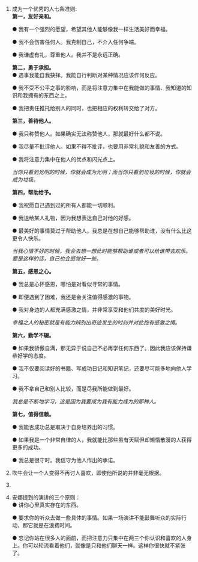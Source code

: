 1. 成为一个优秀的人七条准则:  
	**第一，友好亲和。**     
	
	● 我有一个强烈的愿望，希望其他人能够像我一样生活美好而幸福。  
	
	● 我不会伤害任何人。我克制自己，不介入任何争端。  
	
	● 我谦虚有礼，尊重他人。我并不是永远正确。  
	
	**第二，勇于承担。**     
	● 遇事我能自我抉择。我能自行判断对某种情况应该作何反应。  
	
	● 我不受不公平之事的影响，而是将注意力集中在我能做的事情、我知道的知识和我拥有的东西之上。  
	
	● 我把责任推托给别人的同时，也把相应的权利转交给了对方。  
	 
	**第三，善待他人。**  
	
	● 我只称赞他人。如果确实无法称赞他人，那就最好什么都不说。  
	
	● 我尽量不批评他人。如果不得不批评，也要用非常礼貌和友善的方式。  
	
	● 我将注意力集中在他人的优点和闪光点上。  
	
	*当你只看到光明的时候，你就会成为光明；而当你只看到垃圾的时候，你就会成为垃圾。*   
	
	**第四，帮助给予。**  
	
	● 我祝愿自己遇到过的所有人都能一切顺利。  
	
	● 我送给某人礼物，因为我想表达自己对他的好感。  
	
	● 最美好的事情莫过于帮助他人。我总是在想自己能够帮助谁，没有什么比这更令人快乐。  	 
	
	*当我心情不好的时候，我会去想一想此时能够帮助谁或者可以给谁带去欢乐。要是这样的话，自己也会感觉好一些。*  
	
	**第五，感恩之心。**  
	
	● 我总是心怀感恩，哪怕是对看似寻常的事情。  
	
	● 即便遇到了困难，我还是会关注值得感激的事物。  
	
	● 我对身边的人都充满感激之情，并非常享受和他们共度的美好时光。  
	
	*幸福之人的秘密就是有能力辨别出奇迹发生的时刻并对此抱有感激之情。*   
	
	**第六，勤学不辍。**  
	
	● 如果我骄傲自满，那无异于说自己不必再学任何东西了。因此我应该保持谦恭好学的态度。  
	
	● 我不仅要阅读好的书籍、写成功日记和知识笔记，还要尽可能多地向他人学习。  
	
	● 我不拿自己和别人比较，而是尽我所能做到最好。  
	
	*我总是不断地学习，这是因为我要成为我有能力成为的那种人。*  
	
	**第七，值得信赖。**    
	
	● 我能否成功总是取决于自身培养出的习惯。  
	
	● 如果我是一个非常自律的人，我就能比那些虽有天赋但却懒惰散漫的人获得更多的成功。  
	
	● 我总是很守时。我信守为他人作出的承诺。
	  
2. 吹牛会让一个人变得不再讨人喜欢，即使他所说的并非毫无根据。
3. 
3. 安娜提到的演讲的三个原则：  
	● 讲你心里真实存在的东西。  
	
	● 要求你的听众去做一些具体的事情。如果一场演讲不能鼓舞听众的实际行动，那它就是在浪费时间。  
	
	● 忘记你站在很多人的面前，而把注意力只集中在两三个你认识和喜欢的人身上。你可以轮流看着他们，就像是只和他们聊天一样。这样你很快就不紧张了。